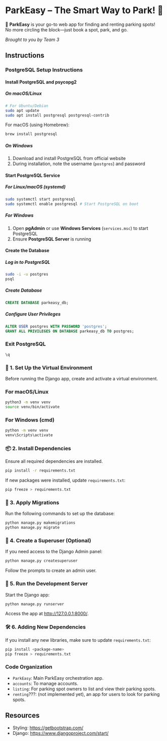 # ParkEasy – The Smart Way to Park! 🚙  

🚀 **ParkEasy** is your go-to web app for finding and renting parking spots!  
No more circling the block—just book a spot, park, and go.  

*Brought to you by Team 3*

## Instructions

### PostgreSQL Setup Instructions

#### Install PostgreSQL and psycopg2

##### On macOS/Linux

```bash
# For Ubuntu/Debian
sudo apt update
sudo apt install postgresql postgresql-contrib
```

For macOS (using Homebrew):
```bash
brew install postgresql
```

##### On Windows
1. Download and install PostgreSQL from official website
2. During installation, note the username (`postgres`) and password

#### Start PostgreSQL Service

##### For Linux/macOS (systemd)
```bash
sudo systemctl start postgresql
sudo systemctl enable postgresql # Start PostgreSQL on boot
```

##### For Windows
1. Open **pgAdmin** or use **Windows Services** (`services.msc`) to start PostgreSQL
2. Ensure **PostgreSQL Server** is running

#### Create the Database

##### Log in to PostgreSQL
```bash
sudo -i -u postgres
psql
```

##### Create Database
```sql
CREATE DATABASE parkeasy_db;
```

##### Configure User Privileges
```sql
ALTER USER postgres WITH PASSWORD 'postgres';
GRANT ALL PRIVILEGES ON DATABASE parkeasy_db TO postgres;
```

### Exit PostgreSQL
```sql
\q
```

### 📌 1. Set Up the Virtual Environment
Before running the Django app, create and activate a virtual environment.

### For macOS/Linux
```bash
python3 -m venv venv
source venv/bin/activate
```

### For Windows (cmd)
```bash
python -m venv venv
venv\Scripts\activate
```

###  📦 2. Install Dependencies
Ensure all required dependencies are installed.

```bash
pip install -r requirements.txt
```

If new packages were installed, update `requirements.txt`:

```bash
pip freeze > requirements.txt
```

###  🔄 3. Apply Migrations
Run the following commands to set up the database:

```bash
python manage.py makemigrations
python manage.py migrate
```

###  🔑 4. Create a Superuser (Optional)
If you need access to the Django Admin panel:

```bash
python manage.py createsuperuser
```

Follow the prompts to create an admin user.

### 🚀 5. Run the Development Server
Start the Django app:

```bash
python manage.py runserver
```

Access the app at http://127.0.0.1:8000/.

### 🛠️ 6. Adding New Dependencies
If you install any new libraries, make sure to update `requirements.txt`:

```bash
pip install <package-name>
pip freeze > requirements.txt
```

###  Code Organization 
- ```ParkEasy```: Main ParkEasy orchestration app. 
- ```accounts```: To manage accounts. 
- ```listing```: For parking spot owners to list  and view their parking spots. 
- ```renting```???: (not implemented yet), an app for users to look for parking spots.

## Resources
- Styling: https://getbootstrap.com/
- Django: https://www.djangoproject.com/start/
